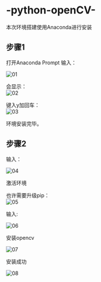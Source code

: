 # -python-openCV-

本次环境搭建使用Anaconda进行安装
## 步骤1
打开Anaconda Prompt 输入：
  
![01](https://github.com/Heured/-python-openCV-/tree/master/Image/01.JPG)
  
会显示：  
![02](https://github.com/Heured/-python-openCV-/tree/master/Image/02.JPG)
  
键入y加回车：  
![03](https://github.com/Heured/-python-openCV-/tree/master/Image/03.JPG)
  
环境安装完毕。
  
  
## 步骤2
输入：
  
![04](https://github.com/Heured/-python-openCV-/tree/master/Image/04.JPG)
  
激活环境  

也许需要升级pip：  
![05](https://github.com/Heured/-python-openCV-/tree/master/Image/05.JPG)
  
输入:
  
![06](https://github.com/Heured/-python-openCV-/tree/master/Image/06.JPG)
  
安装opencv
  
  
![07](https://github.com/Heured/-python-openCV-/tree/master/Image/07.JPG)
  
安装成功  
  
  
![08](https://github.com/Heured/-python-openCV-/tree/master/Image/08.JPG)

